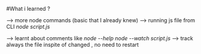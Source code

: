 #What i learned ?

 --> more node commands (basic that I already knew)
 --> running js file from CLI 
           *node script.js* 

 --> learnt about comments like 
        *node --help*
        *node --watch script.js*  --> track always the file inspite of changed ,  no need to restart         